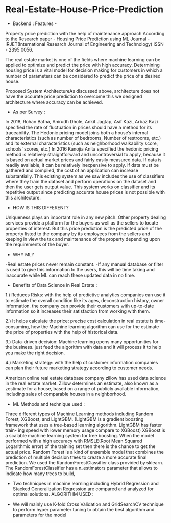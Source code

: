 # Real-Estate-House-Price-Prediction

- Backend :
Features - 

Property price prediction with the help of maintenance approach
According to the Research paper - Housing Price Prediction using ML 
Journal - IRJET(International Research Journal of Engineering and Technology)
ISSN - 2395 0056. 

The real estate market is one of the fields where machine learning can be applied to optimize and predict the price with high accuracy. Determining housing price is a vital model for decision making for customers in which a number of parameters can be considered to predict the price of a desired house.

Proposed System ArchitectureAs discussed above, architecture does not have the accurate price prediction to overcome this we designed architecture where accuracy can be achieved.


- As per Survey :

In 2018, Rohan Bafna, Anirudh Dhole, Ankit Jagtap, Asif Kazi, Arbaz Kazi specified the rate of fluctuation in prices should have a method for its traceability.
The Hedonic pricing model joins both a house’s internal characteristics (such as number of bedrooms, Number of restrooms, etc.) and its external characteristics (such as neighborhood walkability score, schools’ scores, etc.)
In 2016 Kanojia Anita specified the hedonic pricing method is relatively straightforward and uncontroversial to apply, because it is based on actual market prices and fairly easily measured data. If data is readily available, it can be relatively inexpensive to apply. If data must be gathered and compiled, the cost of an application can increase substantially.
This existing system as we saw includes the use of classifiers where they train the dataset and perform operations on the dataset and then the user gets output value.
This system works on classifier and its repetitive output since predicting accurate house prices is not possible with this architecture.





- HOW IS THIS DIFFERENT?

Uniqueness plays an important role in any new pitch. Other property dealing services provide a platform for the buyers as well as the sellers to locate properties of interest. But this price prediction is the predicted price of the property listed to the company by its employees from the sellers and keeping in view the tax and maintenance of the property depending upon the requirements of the buyer.


- WHY ML?

-Real estate prices never remain constant.
-If any manual database or filter is used to give this information to the users, this will be time taking and inaccurate while ML can reach these updated data in no time.


- Benefits of Data Science in Real Estate :

1.) Reduces Risks: with the help of predictive analytics companies can use it to estimate the overall condition like its ages, deconstruction history, owner information. the company can provide their customers with up-to-date information so it increases their satisfaction from working with them.

2.) It helps calculate the price: precise cost calculation in real estate is time-consuming, how the Machine learning algorithm can use for the estimate the price of properties with the help of historical data.

3.) Data-driven decision: Machine learning opens many opportunities for the business. just feed the algorithm with data and it will process it to help you make the right decision.

4.) Marketing strategy: with the help of customer information companies can plan their future marketing strategy according to customer needs.

American online real estate database company zillow has used data science in the real estate market. Zillow determines an estimate, also known as a zestimate for a house, based on a range of publicly available information, including sales of comparable houses in a neighborhood.


- ML Methods and technique used :

Three different types of Machine Learning methods including Random Forest, XGBoost, and LightGBM.
(LightGBM is a gradient boosting framework that uses a tree-based learning algorithm. LightGBM has faster train- ing speed with lower memory usage compare to XGBoost) 
XGBoost is a scalable machine learning system for tree boosting. When the model performed with a high accuracy with RMSLE(Root Mean Squared Logarithmic error) of the training set then there is the chance to get the actual price.
Random Forest is a kind of ensemble model that combines the prediction of multiple decision trees to create a more accurate final prediction. We used the RandomForestClassifier class provided by sklearn. The RandomForestClassifier has a n_estimators parameter that allows to indicate how many trees to build,


- Two techniques in machine learning including Hybrid Regression and Stacked Generalization Regression are compared and analyzed for optimal solutions.
ALGORITHM USED :

- We will mainly use K-fold Cross Validation and GridSearchCV technique to perform hyper parameter tuning to obtain the best algorithm and parameters for the model
